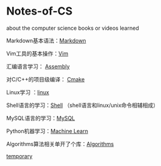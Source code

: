 # Notes-of-CS
about the computer science books or videos  learned

Markdown基本语法：[Markdown](./notes_md/markdown.md)

Vim工具的基本操作：[Vim](./notes_md/vim.md)

汇编语言学习： [Assembly](./notes_md/assembly.md)

对C/C++的项目级编译： [Cmake](./notes_md/cmake.md)

Linux学习 ：[linux](./notes_md/gnulinux.md)

Shell语言的学习：[Shell](./notes_md/shell.md) （shell语言和linux/unix命令相辅相成）

MySQL语言的学习：[MySQL](./notes_md/MySQL.md)

Python机器学习：[Machine Learn](./notes_md/machine_learn.md)

Algorithms算法相关单开了个库：[Algorithms](https://github.com/Chenpeel/Algoritms_Notes)



[temporary](./notes_md/red.md)


